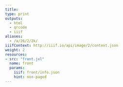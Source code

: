 ```yaml
---
title:
type: print
outputs:
  - html
  - qrcode
  - iiif
aliases:
  - /a/26/2/2k/
iiifContext: http://iiif.io/api/image/2/context.json
weight: 2
resources:
- src: "front.jxl"
  name: front
  params:
    iiif: front/info.json
    hint: non-paged
---
```

